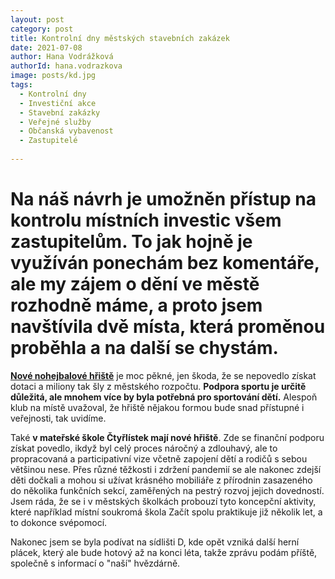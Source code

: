 ```yaml
---
layout: post
category: post
title: Kontrolní dny městských stavebních zakázek   
date: 2021-07-08
author: Hana Vodrážková
authorId: hana.vodrazkova
image: posts/kd.jpg
tags:
  - Kontrolní dny
  - Investiční akce
  - Stavební zakázky
  - Veřejné služby
  - Občanská vybavenost
  - Zastupitelé
  
---
```


# Na náš návrh je umožněn přístup na kontrolu místních investic všem zastupitelům. To jak hojně je využíván ponechám bez komentáře, ale my zájem o dění ve městě rozhodně máme, a proto jsem navštívila dvě místa, která proměnou proběhla a na další se chystám.

**[Nové nohejbalové hřiště](https://drive.google.com/file/d/1yrDzNtUIkhA9m1FknFewSMVCwHvzb3OX/view?usp=sharing)** je moc pěkné, jen škoda, že se nepovedlo získat dotaci a miliony tak šly z městského rozpočtu. **Podpora sportu je určitě důležitá, ale mnohem více by byla potřebná pro sportování dětí.**
Alespoň klub na místě uvažoval, že hřiště nějakou formou bude snad přístupné i veřejnosti, tak uvidíme.

Také **v mateřské škole Čtyřlístek mají nové hřiště**. Zde se finanční podporu získat povedlo, ikdyž byl celý proces náročný a zdlouhavý, ale to propracovaná a participativní vize 
včetně zapojení dětí a rodičů s sebou většinou nese.
Přes různé těžkosti i zdržení pandemií se ale nakonec zdejší děti dočkali a mohou si užívat krásného mobiliáře z přírodnin zasazeného do několika funkčních sekcí, 
zaměřených na pestrý rozvoj jejich dovedností.
Jsem ráda, že se i v městských školkách probouzí tyto koncepční aktivity, které například místní soukromá škola Začít spolu praktikuje již několik let, a to dokonce svépomocí.

Nakonec jsem se byla podívat na sídlišti D, kde opět vzniká další herní plácek, který ale bude hotový až na konci léta, takže zprávu podám příště, společně s informací o "naší" hvězdárně.
